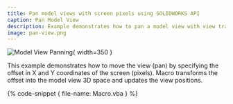 ```yaml
---
title: Pan model views with screen pixels using SOLIDWORKS API
caption: Pan Model View
description: Example demonstrates how to pan a model view with view transforms by providing the offset in the screen pixels
image: pan-view.png
---
```

![Model View Panning](pan-view.png){ width=350 }

This example demonstrates how to move the view (pan) by specifying the offset in X and Y coordinates of the screen (pixels). Macro transforms the offset into the model view 3D space and updates the view positions.

{% code-snippet { file-name: Macro.vba } %}
